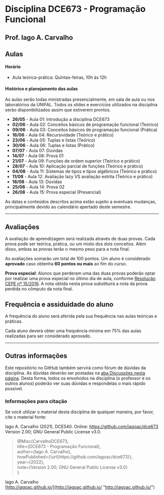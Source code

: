 # Disciplina DCE673 - Programação Funcional

## Prof. Iago A. Carvalho

## Aulas

#### Horário

  - Aula teórica-prática: Quintas-feiras, 10h às 12h
 
#### Histórico e planejamento das aulas

As aulas serão todas ministradas presencialmente, em sala de aula ou nos laboratórios da UNIFAL. Todos os slides e exercícios utilizados na disciplina serão disponibilizados assim que estiverem prontos.

  - **26/05** - Aula 01: Introdução a disciplina DCE673
  - **02/06** - Aula 02: Conceitos básicos de programação funcional (Teórico)
  - **09/06** - Aula 03: Conceitos básicos de programação funcional (Prática)
  - **16/06** - Aula 04: Recursividade (Teórico e prático)
  - **23/06** - Aula 05: Tuplas e listas (Teórico)
  - **30/06** - Aula 06: Tuplas e listas (Prático)
  - **07/07** - Aula 07: Dúvidas
  - **14/07** - Aula 08: Prova 01
  - **21/07** - Aula 09: Funções de ordem superior (Teórico e prático)
  - **28/07** - Aula 10: Aplicação parcial de funções (Teórico e prático)
  - **04/08** - Aula 11: Sistemas de tipos e tipos algébricos (Teórico e prático)
  - **11/08** - Aula 12: Avaliação lazy VS avaliação estrita (Teórico e prático)
  - **18/08** - Aula 13: Dúvidas
  - **25/08** - Aula 14: Prova 02
  - **26/08** - Aula 15: Prova especial (Presencial)

As datas e conteúdos descritos acima estão sujeito a eventuais mudanças, principalmente devido ao calendário apertado deste semestre. 

---

## Avaliações

A avaliação de aprendizagem será realizada através de duas provas. Cada prova pode ser teórica, prática, ou um misto dos dois conceitos. Além disso, ambas as provas terão o mesmo peso para a nota final.

As avaliações somarão um total de 100 pontos. Um aluno é considerado **aprovado** caso obtenha **60 pontos ou mais** ao fim do curso.

**Prova especial**: Alunos que perderam uma das duas provas poderão optar por realizar uma prova especial no último dia de aula, conforme [Resolução CEPE nº 15/2016](https://www.unifal-mg.edu.br/portal/wp-content/uploads/sites/52/2019/07/15-2016-aprova-Reg.-Geral-Cursos-de-gradua%C3%A7%C3%A3o-11935-8-alterada-pela-016-2019-vide-res-020-2019.pdf "Resolução CEPE nº 15/2016"). A nota obtida nesta prova substituirá a nota da prova perdida no cômputo da nota final.


## Frequência e assiduidade do aluno

A frequência do aluno será aferida pela sua frequência nas aulas teóricas e práticas.

Cada aluno deverá obter uma frequência mínima em 75% das aulas realizadas para ser considerado aprovado. 

---

## Outras informações

Este repositório no GitHub também servirá como fórum de dúvidas da disciplina. As dúvidas deverão ser postadas na [aba Discussões nesta página](https://github.com/iagoac/dce673/discussions). Desta forma, todos os envolvidos na disciplina (o professor e os outros alunos) poderão ver suas dúvidas e respondelas o mais rápido possível.

### Informações para citação

Se você utilizar o material desta disciplina de qualquer maneira, por favor, cite o material fonte:

Iago A. Carvalho (2021), DCE540. Online: https://github.com/iagoac/dce673 Version 2.00; GNU General Public License v3.0.


> @Misc{CarvalhoDCE673,  
title={DCE673 - Programação Funcional},  
author={Iago A. Carvalho},   
howPublished={\url{https&#58;//github\.com/iagoac/dce673}},  
year={2022},  
note={Version 2.00; GNU General Public License v3.0}  
}


Iago A. Carvalho  
[http://iagoac.github.io/](http://iagoac.github.io/ "http://iagoac.github.io/")
